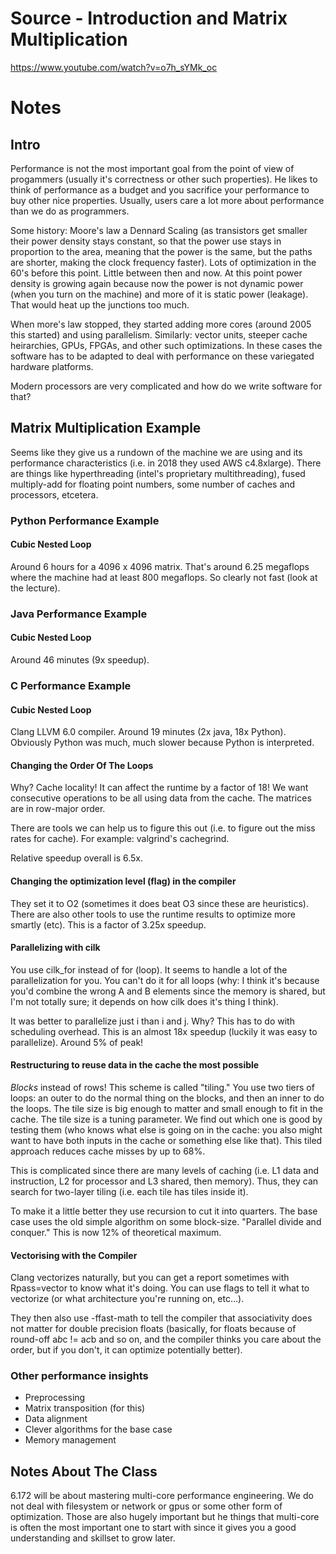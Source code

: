 # Source - Introduction and Matrix Multiplication
https://www.youtube.com/watch?v=o7h_sYMk_oc

# Notes
## Intro
Performance is not the most important goal from the point of view of progammers (usually it's correctness or other such properties). He likes to think of performance as a budget and you sacrifice your performance to buy other nice properties. Usually, users care a lot more about performance than we do as programmers.

Some history: Moore's law a Dennard Scaling (as transistors get smaller their power density stays constant, so that the power use stays in proportion to the area, meaning that the power is the same, but the paths are shorter, making the clock frequency faster). Lots of optimization in the 60's before this point. Little between then and now. At this point power density is growing again because now the power is not dynamic power (when you turn on the machine) and more of it is static power (leakage). That would heat up the junctions too much.

When more's law stopped, they started adding more cores (around 2005 this started) and using parallelism. Similarly: vector units, steeper cache heirarchies, GPUs, FPGAs, and other such optimizations. In these cases the software has to be adapted to deal with performance on these variegated hardware platforms.

Modern processors are very complicated and how do we write software for that?

## Matrix Multiplication Example
Seems like they give us a rundown of the machine we are using and its performance characteristics (i.e. in 2018 they used AWS c4.8xlarge). There are things like hyperthreading (intel's proprietary multithreading), fused multiply-add for floating point numbers, some number of caches and processors, etcetera.

### Python Performance Example
#### Cubic Nested Loop
Around 6 hours for a 4096 x 4096 matrix. That's around 6.25 megaflops where the machine had at least 800 megaflops. So clearly not fast (look at the lecture).

### Java Performance Example
#### Cubic Nested Loop
Around 46 minutes (9x speedup).

### C Performance Example
#### Cubic Nested Loop
Clang LLVM 6.0 compiler. Around 19 minutes (2x java, 18x Python). Obviously Python was much, much slower because Python is interpreted.

#### Changing the Order Of The Loops
Why? Cache locality! It can affect the runtime by a factor of 18! We want consecutive operations to be all using data from the cache. The matrices are in row-major order.

There are tools we can help us to figure this out (i.e. to figure out the miss rates for cache). For example: valgrind's cachegrind.

Relative speedup overall is 6.5x.

#### Changing the optimization level (flag) in the compiler
They set it to O2 (sometimes it does beat O3 since these are heuristics). There are also other tools to use the runtime results to optimize more smartly (etc). This is a factor of 3.25x speedup.

#### Parallelizing with cilk
You use cilk_for instead of for (loop). It seems to handle a lot of the parallelization for you. You can't do it for all loops (why: I think it's because you'd combine the wrong A and B elements since the memory is shared, but I'm not totally sure; it depends on how cilk does it's thing I think).

It was better to parallelize just i than i and j. Why? This has to do with scheduling overhead. This is an almost 18x speedup (luckily it was easy to parallelize). Around 5% of peak!

#### Restructuring to reuse data in the cache the most possible
*Blocks* instead of rows! This scheme is called "tiling." You use two tiers of loops: an outer to do the normal thing on the blocks, and then an inner to do the loops. The tile size is big enough to matter and small enough to fit in the cache. The tile size is a tuning parameter. We find out which one is good by testing them (who knows what else is going on in the cache: you also might want to have both inputs in the cache or something else like that). This tiled approach reduces cache misses by up to 68%.

This is complicated since there are many levels of caching (i.e. L1 data and instruction, L2 for processor and L3 shared, then memory). Thus, they can search for two-layer tiling (i.e. each tile has tiles inside it).

To make it a little better they use recursion to cut it into quarters. The base case uses the old simple algorithm on some block-size. "Parallel divide and conquer." This is now 12% of theoretical maximum.

#### Vectorising with the Compiler
Clang vectorizes naturally, but you can get a report sometimes with Rpass=vector to know what it's doing. You can use flags to tell it what to vectorize (or what architecture you're running on, etc...).

They then also use -ffast-math to tell the compiler that associativity does not matter for double precision floats (basically, for floats because of round-off a*b*c != a*c*b and so on, and the compiler thinks you care about the order, but if you don't, it can optimize potentially better).

### Other performance insights
- Preprocessing
- Matrix transposition (for this)
- Data alignment
- Clever algorithms for the base case
- Memory management

## Notes About The Class
6.172 will be about mastering multi-core performance engineering. We do not deal with filesystem or network or gpus or some other form of optimization. Those are also hugely important but he things that multi-core is often the most important one to start with since it gives you a good understanding and skillset to grow later.